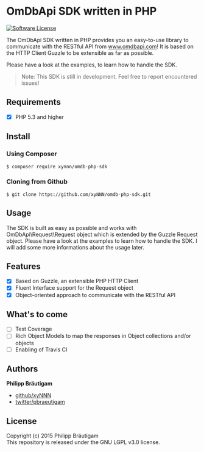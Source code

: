 # OmDbApi SDK written in PHP

[![Software License](https://img.shields.io/badge/license-LGPL%203.0-brightgreen.svg?style=flat-square)](LICENSE)

The OmDbApi SDK written in PHP provides you an easy-to-use library to communicate with the RESTful API from www.omdbapi.com!
It is based on the HTTP Client Guzzle to be extensible as far as possible.

Please have a look at the examples, to learn how to handle the SDK.

> Note: This SDK is still in development. Feel free to report encountered issues!

## Requirements

- [x] PHP 5.3 and higher

## Install

### Using Composer

    $ composer require xynnn/omdb-php-sdk

### Cloning from Github

    $ git clone https://github.com/xyNNN/omdb-php-sdk.git

## Usage

The SDK is built as easy as possible and works with OmDbApi\Request\Request object which is extended by the Guzzle Request object.
Please have a look at the examples to learn how to handle the SDK. I will add some more informations about the usage later.

## Features

- [x] Based on Guzzle, an extensible PHP HTTP Client
- [x] Fluent Interface support for the Request object
- [x] Object-oriented approach to communicate with the RESTful API

## What's to come

- [ ] Test Coverage
- [ ] Rich Object Models to map the responses in Object collections and/or objects
- [ ] Enabling of Travis CI

## Authors

**Philipp Bräutigam**

+ [github/xyNNN](https://github.com/xyNNN)
+ [twitter/pbraeutigam](http://twitter.com/pbraeutigam)

## License
Copyright (c) 2015 Philipp Bräutigam  
This repository is released under the GNU LGPL v3.0 license.